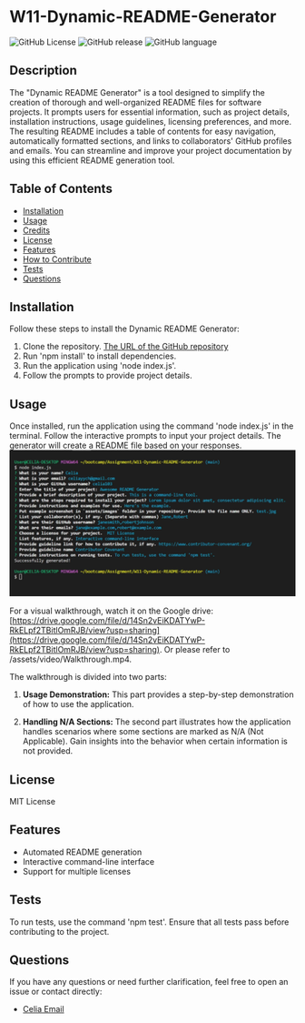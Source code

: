 # W11-Dynamic-README-Generator
![GitHub License](https://img.shields.io/github/license/celia103/W11-Dynamic-README-Generator)
![GitHub release](https://img.shields.io/github/release/celia103/W11-Dynamic-README-Generator.svg)
![GitHub language](https://img.shields.io/github/languages/top/celia103/W11-Dynamic-README-Generator)

## Description
The "Dynamic README Generator" is a tool designed to simplify the creation of thorough and well-organized README files for software projects. It prompts users for essential information, such as project details, installation instructions, usage guidelines, licensing preferences, and more. The resulting README includes a table of contents for easy navigation, automatically formatted sections, and links to collaborators' GitHub profiles and emails. You can streamline and improve your project documentation by using this efficient README generation tool.

## Table of Contents
- [Installation](#installation)
- [Usage](#usage)
- [Credits](#credits)
- [License](#license)
- [Features](#features)
- [How to Contribute](#how-to-contribute)
- [Tests](#tests)
- [Questions](#questions)

## Installation
Follow these steps to install the Dynamic README Generator:
1. Clone the repository.
   [The URL of the GitHub repository](https://github.com/celia103/W11-Dynamic-README-Generator)
3. Run 'npm install' to install dependencies.
4. Run the application using 'node index.js'.
5. Follow the prompts to provide project details.

## Usage
Once installed, run the application using the command 'node index.js' in the terminal. Follow the interactive prompts to input your project details. The generator will create a README file based on your responses.
![screenshot.png](./assets/images/Screenshot.png)

For a visual walkthrough, watch it on the Google drive: [https://drive.google.com/file/d/14Sn2vEiKDATYwP-RkELpf2TBitlOmRJB/view?usp=sharing](https://drive.google.com/file/d/14Sn2vEiKDATYwP-RkELpf2TBitlOmRJB/view?usp=sharing). Or please refer to /assets/video/Walkthrough.mp4. 

The walkthrough is divided into two parts:

1. **Usage Demonstration:**
This part provides a step-by-step demonstration of how to use the application.

2. **Handling N/A Sections:**
The second part illustrates how the application handles scenarios where some sections are marked as N/A (Not Applicable). Gain insights into the behavior when certain information is not provided.


## License
MIT License

## Features
- Automated README generation
- Interactive command-line interface
- Support for multiple licenses

## Tests
To run tests, use the command 'npm test'. Ensure that all tests pass before contributing to the project.

## Questions
If you have any questions or need further clarification, feel free to open an issue or contact directly:
- [Celia Email](celiayych@gmail.com)
